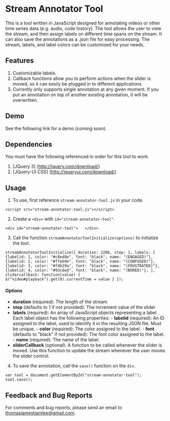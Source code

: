 # Stream Annotator Tool
This is a tool written in JavaScript designed for annotating videos or other time series data (e.g. audio, code history). The tool allows the user to view the stream, and then assign labels on different time spans on the stream. It can also save the annotations as a .json file for easy processing. The stream, labels, and label colors can be customized for your needs.

## Features
1. Customizable labels.
2. Callback functions allow you to perform actions when the slider is moved, so it can easily be plugged in to different applications.
3. Currently only supports single annotation at any given moment. If you put an annotation on top of another existing annotation, it will be overwritten.

## Demo
See the following link for a demo (coming soon).

## Dependencies
You must have the following referenced in order for this tool to work.
1. [JQuery 3] (http://jquery.com/download/)
2. [JQuery-UI CSS] (http://jqueryui.com/download/)

## Usage
1. To use, first reference `stream-annotator-tool.js` in your code.

`<script src="stream-annotator-tool.js"></script>`

2. Create a `<div>` with `id="stream-annotator-tool"`.

`<div id="stream-annotator-tool">	</div>`

3. Call the function `streamAnnotatorToolInitialize(options)` to initialize the tool.

`streamAnnotatorToolInitialize({
	duration: 2206,
	step: 1,
	labels: [
		{labelid: 1, color: "#c8ed8e", font: "black", name: "(ENGAGED)"},
		{labelid: 2, color: "#ffeb9e", font: "black", name: "(CONFUSED)"},
		{labelid: 3, color: "#f4b29a", font: "black", name: "(FRUSTRATED)"},
		{labelid: 4, color: "#93c6ed", font: "black", name: "(BORED)"},
	],
	slidercallback: function(value) { $("video#playback").get(0).currentTime = value }
});`

#### Options
- **duration** (required): The length of the stream
- **step** (defaults to 1 if not provided): The increment value of the slider
- **labels** (required): An array of JavaScript objects representing a label
    Each label object has the following properties:
		- **labelid**  (required): An ID assigned to the label, used to identify it in the resulting JSON file. Must be unique.
		- **color** (required): The color assigned to the label.
		- **font** (defaults to "black" if not provided): The font color assigned to the label.
		- **name** (required): The name of the label.
- **sliderCallback** (optional): A function to be called whenever the slider is moved. Use this function to update the stream whenever the user moves the slider control.

4. To save the annotation, call the `save()` function on the `div`.

`var tool = document.getElementById("stream-annotator-tool");
tool.save();`

## Feedback and Bug Reports
For comments and bug reports, please send an email to thomasjamestiamlee@gmail.com.